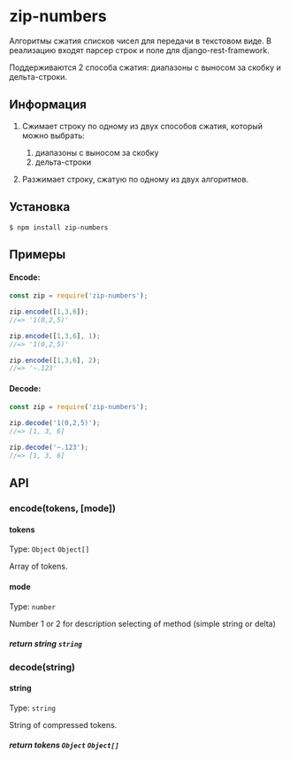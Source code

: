 # zip-numbers

Алгоритмы сжатия списков чисел для передачи в текстовом виде. В реализацию входят парсер строк и поле для django-rest-framework.

Поддерживаются 2 способа сжатия: диапазоны с выносом за скобку и дельта-строки.

## Информация

1. Сжимает строку по одному из двух способов сжатия, который можно выбрать:
    1. диапазоны с выносом за скобку
    2. дельта-строки
    
2. Разжимает строку, сжатую по одному из двух алгоритмов.

## Установка

```
$ npm install zip-numbers
```


## Примеры
#### Encode:
```js
const zip = require('zip-numbers');

zip.encode([1,3,6]);
//=> '1(0,2,5)'

zip.encode([1,3,6], 1);
//=> '1(0,2,5)'

zip.encode([1,3,6], 2);
//=> '~.123'
```
#### Decode:
```js
const zip = require('zip-numbers');

zip.decode('1(0,2,5)');
//=> [1, 3, 6]

zip.decode('~.123');
//=> [1, 3, 6]
```

## API
### encode(tokens, [mode])

#### tokens

Type: `Object` `Object[]`

Array of tokens.

#### mode

Type: `number`

Number 1 or 2 for description selecting of method (simple string or delta)

##### return string  `string`


### decode(string)

#### string

Type: `string`

String of compressed tokens.

##### return tokens  `Object` `Object[]`


